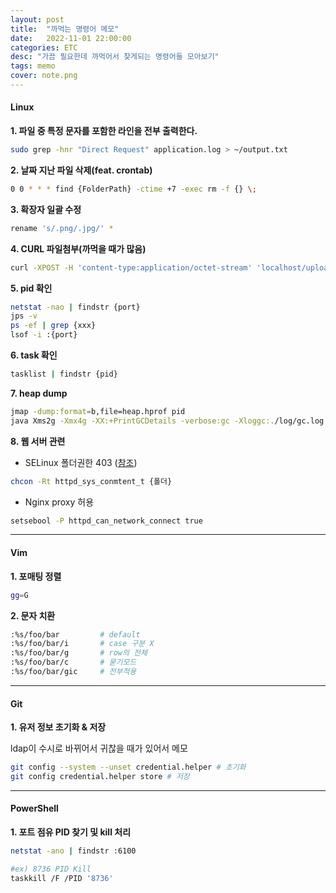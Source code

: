 ```yaml
---
layout: post
title:  "까먹는 명령어 메모"
date:   2022-11-01 22:00:00
categories: ETC
desc: "가끔 필요한데 까먹어서 찾게되는 명령어들 모아보기"
tags: memo
cover: note.png
---
```


#### Linux

**1. 파일 중 특정 문자를 포함한 라인을 전부 출력한다.**

```bash
sudo grep -hnr "Direct Request" application.log > ~/output.txt  
```

**2. 날짜 지난 파일 삭제(feat. crontab)**

```bash
0 0 * * * find {FolderPath} -ctime +7 -exec rm -f {} \;
```

**3. 확장자 일괄 수정**

```bash
rename 's/.png/.jpg/' *
```

**4. CURL 파일첨부(까먹을 때가 많음)**

```bash
curl -XPOST -H 'content-type:application/octet-stream' 'localhost/uploads?fileName=test.txt&fileExt=.txt' --data-binary @test.txt
```

**5. pid 확인**

```bash
netstat -nao | findstr {port}
jps -v
ps -ef | grep {xxx}
lsof -i :{port}
```

**6. task 확인**

```bash
tasklist | findstr {pid}
```

**7. heap dump**

```bash
jmap -dump:format=b,file=heap.hprof pid
java Xms2g -Xmx4g -XX:+PrintGCDetails -verbose:gc -Xloggc:./log/gc.log -XX:+HeapDumpOnOutOfMemoryError -XX:HeapDumpPath=./log -jar {jar파일명} # jar 실행시
```

**8. 웹 서버 관련**

-  SELinux 폴더권한 403 ([참조][link])
```bash
chcon -Rt httpd_sys_conmtent_t {폴더}
```

- Nginx proxy 허용
```bash
setsebool -P httpd_can_network_connect true
```



---

#### Vim

**1. 포매팅 정렬**

```bash
gg=G
```

**2. 문자 치환**

```bash
:%s/foo/bar         # default
:%s/foo/bar/i       # case 구분 X
:%s/foo/bar/g       # row의 전체
:%s/foo/bar/c       # 묻기모드
:%s/foo/bar/gic     # 전부적용
```

---

#### Git

**1. 유저 정보 초기화 & 저장**

ldap이 수시로 바뀌어서 귀찮을 때가 있어서 메모
```bash
git config --system --unset credential.helper # 초기화
git config credential.helper store # 저장
```

---

#### PowerShell

**1. 포트 점유 PID 찾기 및 kill 처리**

```bash
netstat -ano | findstr :6100

#ex) 8736 PID Kill
taskkill /F /PID '8736'
````

[link]: https://www.lesstif.com/system-admin/selinux-httpd_sys_rw_content_t-boolean-24445086.html
